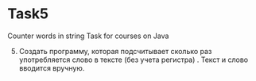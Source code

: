 # Task5
Counter words in string
Task for courses on Java

  5.	Создать программу, которая подсчитывает сколько раз употребляется слово в тексте (без учета регистра) . Текст и слово 
      вводится вручную.
